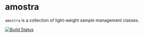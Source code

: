 # amostra

`amostra` is a collection of light-weight sample management classes.

[![Build Status](https://travis-ci.org/NSLS-II/amostra.svg)](https://travis-ci.org/NSLS-II/amostra)
